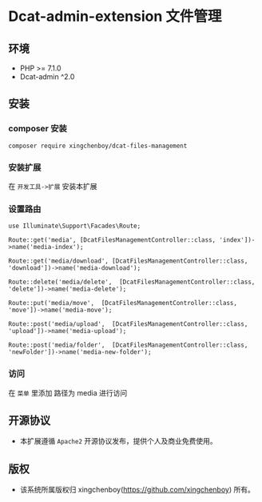 # Dcat-admin-extension 文件管理

## 环境
 - PHP >= 7.1.0
 - Dcat-admin ^2.0


## 安装

### composer 安装

```
composer require xingchenboy/dcat-files-management
```

### 安装扩展

在 `开发工具->扩展` 安装本扩展

### 设置路由
`use Illuminate\Support\Facades\Route;`

`Route::get('media', [DcatFilesManagementController::class, 'index'])->name('media-index');`

`Route::get('media/download', [DcatFilesManagementController::class, 'download'])->name('media-download');`

`Route::delete('media/delete',  [DcatFilesManagementController::class, 'delete'])->name('media-delete');`

`Route::put('media/move',  [DcatFilesManagementController::class, 'move'])->name('media-move');`

`Route::post('media/upload',  [DcatFilesManagementController::class, 'upload'])->name('media-upload');`

`Route::post('media/folder',  [DcatFilesManagementController::class, 'newFolder'])->name('media-new-folder');`

### 访问
在 `菜单` 里添加 路径为 media 进行访问

## 开源协议

*  本扩展遵循 `Apache2` 开源协议发布，提供个人及商业免费使用。 


## 版权

*  该系统所属版权归 xingchenboy(https://github.com/xingchenboy) 所有。
